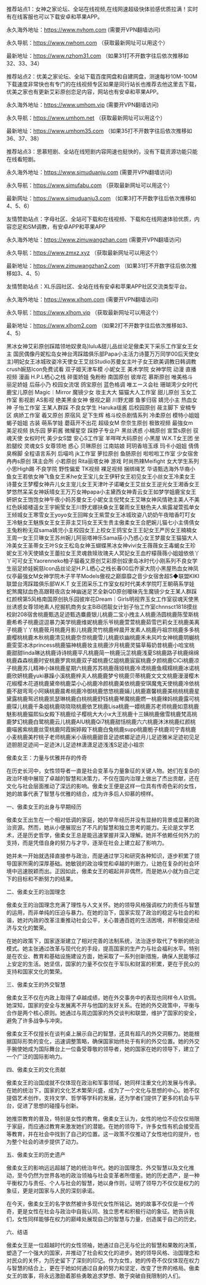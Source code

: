 推荐站点1：女神之家论坛、全站在线视频,在线网速超级快体验感优质拉满！实时有在线客服也可以下载安卓和苹果APP。

永久海外地址：https://www.nvhom.com (需要开VPN翻墙访问)

永久导航：https://www.nwhom.com （获取最新网址可以用这个）

最新地址：https://www.nzhom31.com （如果31打不开数字往后依次推移如32、33、34）

推荐站点2：优美之家论坛、全站下载百度网盘和自建网盘，测速每秒10M-100M下载速度非常快也有专门的在线视频专区如果是同行站长也推荐去他这里去下载，优美之家也有更新艾彩原创恋足内容，网站也有安卓和苹果APP。

永久海外地址：https://www.umhom.vip (需要开VPN翻墙访问)

永久导航：https://www.umhom.net （获取最新网址可以用这个）

最新地址：https://www.umhom35.com （如果35打不开数字往后依次推移如36、37、38）

推荐站点3：思慕短剧、全站在线短剧内容网速也挺快的，没有下载资源功能只能在线看短剧。

永久海外地址：https://www.simuduanju.com (需要开VPN翻墙访问)

永久导航：https://www.simufabu.com （获取最新网址可以用这个）

最新网址：https://www.simuduanju3.com （如果3打不开数字往后依次推移如4、5、6）

友情赞助站点：字母社区、全站可下载和在线视频、下载和在线网速体验优质，内容恋足和SM调教，有安卓APP和苹果APP

永久海外地址：https://www.zimuwangzhan.com (需要开VPN翻墙访问)

永久导航：https://www.zmxz.xyz （获取最新网址可以用这个）

最新地址：https://www.zimuwangzhan2.com （如果31打不开数字往后依次推移如3、4、5）

友情赞助站点：XL乐园社区、全站在线有安卓和苹果APP社区交流类型平台。

永久海外地址：https://www.xlhom.com (需要开VPN翻墙访问)

永久导航：https://www.xlhom.vip （获取最新网址可以用这个）

最新地址：https://www.xlhom2.com （如果2打不开数字往后依次推移如3、4、5）

黑冰女神艾彩原创踩踏领地奴隶岛)lulu&甜儿品丝论足傲柔天下采乐工作室女王女主 国民偶像丹妮松岛女神台湾踩踏俱乐部Papa小主活力诗蔓万万同学00后天使女主)明妃女王冰城玫姿冷天使女王艾丝Studio苏曼女主叶子女王欧美调教日韩调教crush婉慈Icon免费试看 双子姬天津车模 小妮女王 美术学院 女神学院 动漫 直播视频 漫画 H.P.L栖心之栈 碎蛋娇娃 兔粉粉 南国原创 彼岸花 慕斯原创 唯美格斗 丽足娇娃 后蕬小乃 校园女流氓 鸽宝原创 蓝色格调 唯エース会社 珊瑚湾少女时代 鹿宝儿原创 Magic︱Mirror 魔镜少女 妆主大大 猫猫大人工作室 甜儿原创 玉女工作室 影视剧 AS影视 绝美黑金女神 傲视之巅 川野尤娜 鱼爹归宿 婧児小主 热血女神 子怡工作室 王某人群踩 不良女学生 Haruka瑶酱 后校园原创 莜主脚下 安楠专区 病娇工作室 羲又原创 原宿风 足下生辉 格斗绞杀剧情系列 冷柔原创 模特小姐姐 蝎子姐姐 古装 萌系学娃 蘑菇开不出花 超级女M 奈奈生原创 极致视频 最強女m 美足视频 执乐园 萝莉酱 微耀星空 踩脖子专业户 黑丝诱惑 小楠原创 宣萱s原创 驭魂天使 女权时代 美少女S盟 安心S工作室 羊咩咩大码原创 小黑屋 W.K.T女王团 坐脸腿绞 灵魂女S 女尊领地 惑心 贝琳原创 江南姑娘 珂玥香培玉琢 玛卡小姐姐 倩倩臭棉脚 全程语言系列 后喵呜 jk工作室 萝拉原创 鱼肠原创 啦啦啦工作室 少女宿舍 冉冉s原创 琪主会所 小若原创 Rita丽塔女神 游戏 时尚热辣Meifight 女大学生系列 小思High踢 不良学院 野性偏爱 TK视频 裸足视频 捆绑绳艺 华语甄选海外华裔小鱼女王若依女神飞鱼女王禾he女王宝儿女王伊轩女王初见女王小丝女王冷柔女王诗蔓女王梦樱女神卉儿女主宠儿女王天津叶子诺曦女王艾丝女王逆光女王湘香女王梦悠然呆呆女神妖晴女王万万女神papa小主黛西女神青云女王如梦学姐鹿宝女王妍妍女王饱饱女神午夜小妈苏曼女王小妮女主倪梵女王艾琳女神风情艳主美人不美红色妖姬楼遥女王宇婉莹女王川野尤娜扶桑女王馨雨女王魅色夫人紫露凝萱孤单女王倾城女王寒雪女王yoyo女王回眸女王紫萱女王冰城玫姿八奶奶午夜暗香叮叮女王冷魅女王魅族女王女王菲主艾玛女王天生贵主傲柔女王合肥婉儿猫七小主倩倩女主兔粉粉无双sama婧児小主校园女王上校女王鸽宝女王王妃女王严厉女王楠楠女王周一女王贝琳女王苏州婉儿阿丽塔神乐Sama蕬小乃惑心女王梦晨女王猫猫大人冷美女王圣蒂女王叶S女王松岛女神玉蝴蝶黑冰女神vivi女王薇薇女王毒蝎女王珍妮女王冷天使婧女王蕾拉女王灵魂救赎玫瑰夫人冥妃女王血柠檬薇薇小姐姐依依丫丫可可女王Yaorenneko柚子猫羲又原创艾彩原创奴隶岛冰时代小刚系列不良女学生丽足娇娃婉慈Icon品丝论足H.P.L栖心之栈长春00后乔家大院小黑屋热血女神凤仪亭最强女M女神学院木子芊芊Models傲视之巅靡靡之音少女宿舍超S◆联盟KIKI联盟台湾踩踏俱乐部W.K.T 女王团采乐工作室女权时代美术学院叮王朝萌系学娃蛇煞魔狱血色高跟鞋夜店女神幽迷足艺全新QD原创暧昧先生魔镜少女王某人群踩红颜榜第5风格南国原创执乐园彼岸花Dream｜Girls明视界玉女工作室驭魂天使黑丝诱惑女尊领地素人挖掘机商务女主BiBi团靓女计划子怡工作室chnnsct1818摸丝校尉208宿舍桃鹿甄选足迹甄选麋鹿银儿桃鹿二宝小拽主人桃鹿汤圆桃鹿陈莹斯桃鹿希希子桃鹿逗逗暴力美学桃鹿维妮桃鹿乐爷桃鹿萱萱桃鹿茹雪巴莉女王桃鹿美离子桃鹿丫丫桃鹿筱月桃鹿月影儿桃鹿灵竹桃鹿梓晨开发素人桃鹿丹祖宗桃鹿多多桃鹿樱桃桃鹿木秋桃鹿清见桃鹿奈奈桃鹿雪儿桃鹿玖幽桃鹿禾未风吟女神桃鹿玥樾桃鹿雯雯冰冰princess桃鹿猫神桃鹿妆主桃鹿汐月桃鹿灵猫草莓奶昔桃鹿小哈宝桃鹿甜甜linda琳达桃鹿诗诗桃鹿平凡桃鹿简一桃鹿沅芷桃鹿浅夏S桃鹿路子桃鹿绵绵桃鹿森森桃鹿时安桃鹿罗宾桃鹿双子姬桃鹿亿姐桃鹿宸宸桃鹿夕颜桃鹿CiCi桃鹿凉子桃鹿苏儿精神小妹桃鹿星期六桃鹿苏苏桃鹿薇娅桃鹿冷鸢桃鹿鱼糯糯桃鹿冰诺桃鹿欣妍桃鹿yuki暴躁小溪桃鹿梓夫人桃鹿鹿梦兮桃鹿贝蒂桃鹿文文文桃鹿漫漫樱木花椒樱木花道桃鹿黛帝桃鹿菜小心桃鹿冷颜桃鹿美依桃鹿安琪魔鬼天使桃鹿冷依桃鹿不甜弯弯小阿姨桃鹿晨希桃鹿冷御桃鹿悠悠桃鹿婳儿桃鹿嘉馨桃鹿美桃桃桃鹿星黛露桃鹿鸳迟桃鹿凯瑟琳桃鹿白桃桃鹿舒钰桃鹿琴魔桃鹿燃一桃鹿辣妈桃鹿露可桃鹿琛儿桃鹿千条姐桃鹿晓晓晓桃鹿依艺桃鹿Lisa桃鹿一嬛桃鹿苏老师桃鹿如意桃鹿魅影桃鹿猫熙仙女殿下桃鹿绘子樱桃大大小x大王桃鹿十三姨桃鹿傲雪桃鹿梵高桃鹿梦幻桃鹿白鹭桃鹿云儿桃鹿AIU桃鹿Qi7桃鹿甜恬桃鹿六六桃鹿沐沐桃鹿红颜桃鹿喵酱紫桃鹿丝雯桃鹿阿霞婉婷殿下桃鹿白兔桃鹿supp桃鹿栀子桃鹿司宁青桃鹿小麦桃鹿美柠桃子老师桃鹿米小唐桃鹿甜音足迹槟榔足迹月儿足迹雅米足迹初见足迹胆胆足迹间一足迹沐儿足迹林潇潇足迹浅浅S足迹小祖宗



傲柔女王：力量与优雅并存的传奇

在历史长河中，女性领导者一直是社会变革与力量象征的关键人物。她们在复杂的政治环境中展现了卓越的智慧和决策力，不仅在国内治理上做出了杰出贡献，还在文化与社会层面推动了深远的影响。傲柔女王便是这样一位具有传奇色彩的女性，她的故事代表了智慧与优雅的结合，成为许多后人仰慕的榜样。

一、傲柔女王的出身与早期经历

傲柔女王出生在一个相对低调的家庭，她的早年经历并没有显赫的背景或显著的政治资源。然而，她从小便展现出了不凡的智慧和独立思考的能力。无论是文学艺术，还是历史哲学，傲柔女王总是能迅速掌握并深入理解。她并不依赖任何外力的支持，而是凭借自身的努力与才华，逐渐在社会上建立起了影响力。

她并未一开始就选择直接参与政治，而是通过学习和研究各种知识，逐步积累了领导国家所需的深厚基础。她敏锐的政治嗅觉和卓越的判断力，让她在复杂的社会环境中迅速脱颖而出。正因如此，傲柔女王的崛起并非偶然，而是她从小就为自己定下的目标和不断努力的结果。

二、傲柔女王的治国理念

傲柔女王的治国理念充满了理性与人文关怀。她的领导风格强调权力的责任与智慧的运用，而非单纯的压迫与暴力。在她的治下，国家实现了政治的稳定与社会的和谐，她对内政的改革注重推动社会公平，关心普通百姓的生活困境，并积极促进经济与文化的繁荣。

在她的政策下，国家逐渐建立了相对完善的法制系统，法治逐步取代了专断的统治模式。她主张通过改革与现代化的手段，提高国家的生产力与社会福利水平。特别是在农业、教育和基础设施建设方面，她采取了一系列创新措施，确保人民能够过上安定的生活。她坚信，国家的力量不仅仅在于军队和财富的积累，更在于民众的支持和国家文化的繁荣。

三、傲柔女王的外交智慧

傲柔女王不仅在内政上取得了卓越成绩，她在外交事务中的表现也同样令人钦佩。她深知，国家的安全与发展离不开与他国的友好关系。在她的外交政策中，平衡与合作是两个核心原则。她通过与周边国家的外交谈判和联盟，维护了国家的安全，避免了许多战争与冲突。

傲柔女王不仅擅长在谈判桌上展示自己的智慧，还具有超凡的外交洞察力。她能根据国际形势的变化，迅速调整策略，确保国家始终处于有利的外交位置。她的外交手腕使她成为国际舞台上一位备受尊敬的领导者，她的国家在她的领导下，建立了一个广泛的国际影响力。

四、傲柔女王的文化贡献

傲柔女王的治国成就不仅体现在政治和军事领域，她同样注重文化的发展与传承。在她的统治下，国家的文化艺术繁荣兴盛，成为了一个文化与思想的中心。她不仅提倡艺术创作，支持文学、哲学等学科的发展，还为学者们提供了更多的机会与平台，促进了思想的碰撞与创新。

她推崇教育的普及，特别是女性的教育。傲柔女王认为，女性的地位不应仅仅局限于家庭，而应通过教育来激发她们的潜能。在她的领导下，许多女性有机会接受高等教育，并在社会中找到了自己的位置。这一政策不仅推动了女性地位的提升，也为整个社会的进步提供了动力。

五、傲柔女王的历史遗产

傲柔女王的影响远远超越了她的统治年代。她的治国理念、外交智慧以及文化推动，至今仍然为世界各地的政治领袖与社会变革者所借鉴。她的历史遗产，是一种平衡权力与责任、个人与社会的智慧，她以身作则，证明了领导力不仅仅是权力的象征，更是对国家与人民的深刻承诺。

在今天，傲柔女王的名字依然被许多现代女性所铭记。她的故事不仅仅是一个传奇，更是女性在社会与政治中自我认同、独立思考和积极行动的象征。她告诉我们，女性同样能够在权力的巅峰处展现自己的智慧与力量，创造属于自己的历史。

六、结语

傲柔女王是一位超越时代的女性领袖，她通过自己无与伦比的智慧和果敢的决策，塑造了一个强大的国家，并推动了社会和文化的进步。她的领导风格、治国理念和对民众的关怀，为历史留下了深刻的印记。作为女性，她的传奇不仅仅体现在权力与智慧的结合上，更在于她如何通过自身的努力和坚定，改变了世界的格局。傲柔女王的故事，将永远激励着那些勇敢追求梦想、敢于突破自我限制的人们。
